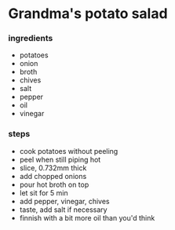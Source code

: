 # Grandma's potato salad

### ingredients
- potatoes
- onion
- broth
- chives
- salt
- pepper
- oil
- vinegar

### steps
- cook potatoes without peeling
- peel when still piping hot
- slice, 0.732mm thick
- add chopped onions
- pour hot broth on top
- let sit for 5 min
- add pepper, vinegar, chives
- taste, add salt if necessary
- finnish with a bit more oil than you'd think
